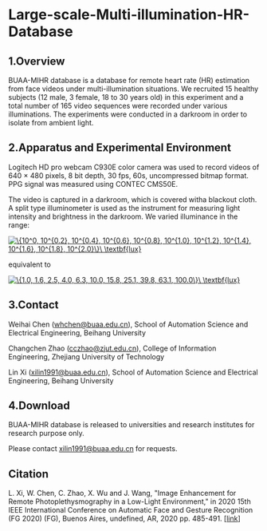 # Large-scale-Multi-illumination-HR-Database
## 1.Overview

BUAA-MIHR database is a database for remote heart rate (HR) estimation from face videos under multi-illumination situations. We recruited 15 healthy subjects (12 male, 3 female, 18 to 30 years old) in this experiment and a total number of 165 video sequences were recorded under various illuminations. The experiments were conducted in a darkroom in order to isolate from ambient light.

## 2.Apparatus and Experimental Environment

Logitech HD pro webcam C930E color camera was used to record videos of 640 × 480 pixels, 8 bit depth, 30 fps, 60s, uncompressed bitmap format. PPG signal was measured using CONTEC CMS50E.

The video is captured in a darkroom, which is covered witha blackout cloth. A split type illuminometer is used as the instrument for measuring light intensity and brightness in the darkroom. We varied illuminance in the range: 

<a href="https://www.codecogs.com/eqnedit.php?latex=\{10^0,&space;10^{0.2},&space;10^{0.4},&space;10^{0.6},&space;10^{0.8},&space;10^{1.0},&space;10^{1.2},&space;10^{1.4},&space;10^{1.6},&space;10^{1.8},&space;10^{2.0}\}\&space;\mathbf{lux}" target="_blank"><img src="https://latex.codecogs.com/gif.latex?\{10^0,&space;10^{0.2},&space;10^{0.4},&space;10^{0.6},&space;10^{0.8},&space;10^{1.0},&space;10^{1.2},&space;10^{1.4},&space;10^{1.6},&space;10^{1.8},&space;10^{2.0}\}\&space;\mathbf{lux}" title="\{10^0, 10^{0.2}, 10^{0.4}, 10^{0.6}, 10^{0.8}, 10^{1.0}, 10^{1.2}, 10^{1.4}, 10^{1.6}, 10^{1.8}, 10^{2.0}\}\ \textbf{lux}" /></a>

equivalent to

<a href="https://www.codecogs.com/eqnedit.php?latex=\{1.0,&space;1.6,&space;2.5,&space;4.0,&space;6.3,&space;10.0,&space;15.8,&space;25.1,&space;39.8,&space;63.1,&space;100.0\}\&space;\textbf{lux}" target="_blank"><img src="https://latex.codecogs.com/gif.latex?\{1.0,&space;1.6,&space;2.5,&space;4.0,&space;6.3,&space;10.0,&space;15.8,&space;25.1,&space;39.8,&space;63.1,&space;100.0\}\&space;\textbf{lux}" title="\{1.0, 1.6, 2.5, 4.0, 6.3, 10.0, 15.8, 25.1, 39.8, 63.1, 100.0\}\ \textbf{lux}" /></a>


## 3.Contact

Weihai Chen (whchen@buaa.edu.cn), School of Automation Science and Electrical Engineering, Beihang University

Changchen Zhao (cczhao@zjut.edu.cn), College of Information Engineering, Zhejiang University of Technology

Lin Xi (xilin1991@buaa.edu.cn), School of Automation Science and Electrical Engineering, Beihang University


## 4.Download

BUAA-MIHR database is released to universities and research institutes for research purpose only.

Please contact xilin1991@buaa.edu.cn for requests.



## Citation
L. Xi, W. Chen, C. Zhao, X. Wu and J. Wang,  "Image Enhancement for Remote Photoplethysmography in a Low-Light Environment," in 2020 15th IEEE International Conference on Automatic Face and Gesture Recognition (FG 2020) (FG), Buenos Aires, undefined, AR, 2020 pp. 485-491. \[[link](https://www.computer.org/csdl/proceedings-article/fg/2020/307900a485/1kecIBreNYk)\]

